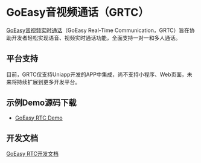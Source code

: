 # GoEasy音视频通话（GRTC）

[GoEasy音视频实时通话](https://docs.goeasy.io/2.x/rtc/intro)（GoEasy Real-Time Communication，GRTC）旨在协助开发者轻松实现语音、视频实时通话功能，全面支持一对一和多人通话。

## 平台支持
目前，GRTC仅支持Uniapp开发的APP中集成，尚不支持小程序、Web页面，未来将持续扩展到更多开发平台。


## 示例Demo源码下载
* [GoEasy RTC Demo](https://gitee.com/goeasy-io/goeasy-rtc-demo)


## 开发文档
[GoEasy RTC开发文档](https://docs.goeasy.io/2.x/rtc/intro)


